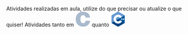 Atividades realizadas em aula, utilize do que precisar ou atualize o que quiser!
Atividades tanto em <img src="https://raw.githubusercontent.com/devicons/devicon/master/icons/c/c-original.svg" alt="c" width="40" height="40"/> quanto <img src="https://raw.githubusercontent.com/devicons/devicon/master/icons/cplusplus/cplusplus-original.svg" alt="cplusplus" width="40" height="40"/>
